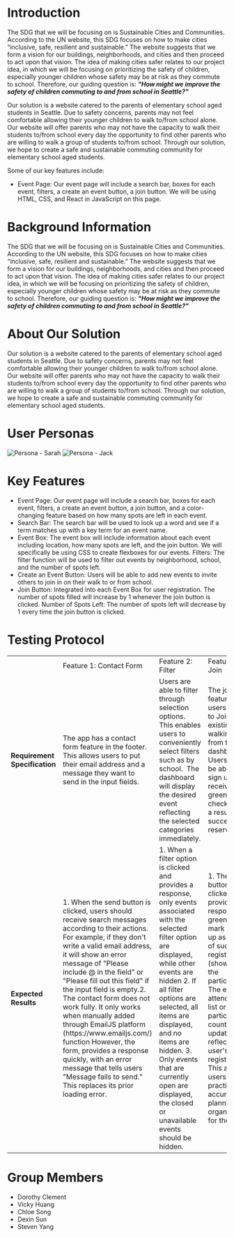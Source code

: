 # Introduction 
The SDG that we will be focusing on is Sustainable Cities and Communities. According to the UN website, this SDG focuses on how to make cities “inclusive, safe, resilient and sustainable.” The website suggests that we form a vision for our buildings, neighborhoods, and cities and then proceed to act upon that vision. The idea of making cities safer relates to our project idea, in which we will be focusing on prioritizing the safety of children, especially younger children whose safety may be at risk as they commute to school. Therefore, our guiding question is: ***"How might we improve the safety of children commuting to and from school in Seattle?"***

Our solution is a website catered to the parents of elementary school aged students in Seattle. Due to safety concerns, parents may not feel comfortable allowing their younger children to walk to/from school alone. Our website will offer parents who may not have the capacity to walk their students to/from school every day the opportunity to find other parents who are willing to walk a group of students to/from school. Through our solution, we hope to create a safe and sustainable commuting community for elementary school aged students.

Some of our key features include:
* Event Page: Our event page will include a search bar, boxes for each event, filters, a create an event button, a join button. We will be using HTML, CSS, and React in JavaScript on this page.

# Background Information
The SDG that we will be focusing on is Sustainable Cities and Communities. According to the UN website, this SDG focuses on how to make cities “inclusive, safe, resilient and sustainable.” The website suggests that we form a vision for our buildings, neighborhoods, and cities and then proceed to act upon that vision. The idea of making cities safer relates to our project idea, in which we will be focusing on prioritizing the safety of children, especially younger children whose safety may be at risk as they commute to school. Therefore, our guiding question is: ***"How might we improve the safety of children commuting to and from school in Seattle?"***

# About Our Solution
Our solution is a website catered to the parents of elementary school aged students in Seattle. Due to safety concerns, parents may not feel comfortable allowing their younger children to walk to/from school alone. Our website will offer parents who may not have the capacity to walk their students to/from school every day the opportunity to find other parents who are willing to walk a group of students to/from school. Through our solution, we hope to create a safe and sustainable commuting community for elementary school aged students.

# User Personas
![Persona - Sarah](https://github.com/UW-INFO442-SP24/safeway/assets/114948243/ad93c0c2-aa73-4aab-86b2-bcd32bb5eb01)
![Persona - Jack](https://github.com/UW-INFO442-SP24/safeway/assets/114948243/b754edd0-4bff-4727-a8c2-4c7d3df24490)

# Key Features
* Event Page: Our event page will include a search bar, boxes for each event, filters, a create an event button, a join button, and a color-changing feature based on how many spots are left in each event.
* Search Bar: The search bar will be used to look up a word and see if a term matches up with a key term for an event name. 
* Event Box: The event box will include information about each event including location, how many spots are left, and the join button. We will specifically be using CSS to create flexboxes for our events.
Filters: The filter function will be used to filter out events by neighborhood, school, and the number of spots left. 
* Create an Event Button: Users will be able to add new events to invite others to join in on their walk to or from school.
* Join Button: Integrated into each Event Box for user registration. The number of spots filled will increase by 1 whenever the join button is clicked.
Number of Spots Left: The number of spots left will decrease by 1 every time the join button is clicked.

# Testing Protocol
|                               |                                                                                                                                                                                                                                                                                                                                                                                                                                                                                                                                                                                            |                                                                                                                                                                                                                                                                                                                                                                   |                                                                                                                                                                                                                                                                                                                                            |
| ----------------------------- | ------------------------------------------------------------------------------------------------------------------------------------------------------------------------------------------------------------------------------------------------------------------------------------------------------------------------------------------------------------------------------------------------------------------------------------------------------------------------------------------------------------------------------------------------------------------------------------------ | ----------------------------------------------------------------------------------------------------------------------------------------------------------------------------------------------------------------------------------------------------------------------------------------------------------------------------------------------------------------- | ------------------------------------------------------------------------------------------------------------------------------------------------------------------------------------------------------------------------------------------------------------------------------------------------------------------------------------------ |
|                               | Feature 1: Contact Form                                                                                                                                                                                                                                                                                                                                                                                                                                                                                                                                                                    | Feature 2: Filter                                                                                                                                                                                                                                                                                                                                                 | Feature 3: Join                                                                                                                                                                                                                                                                                                                            |
| **Requirement Specification** | The app has a contact form feature in the footer. This allows users to put their email address and a message they want to send in the input fields.                                                                                                                                                                                                                                                                                                                                                                                                                                        | Users are able to filter through selection options. This enables users to conveniently select filters such as by school.  The dashboard will display the desired event reflecting the selected categories immediately.                                                                                                                                            | The join feature allows users to able to Join the existing walking group from the dashboard. Users would be able to sign up and receive a green checkmark as a result of a successful reservation.                                                                                                                                         |
| **Expected Results**          | 1. When the send button is clicked, users should receive search messages according to their actions. For example, if they don't write a valid email address, it will show an error message of "Please include @ in the field" or "Please fill out this field" if the input field is empty.2. The contact form does not work fully. It only works when manually added through EmailJS platform (https\://www\.emailjs.com/) function However, the form, provides a response quickly, with an error message that tells users "Message fails to send." This replaces its prior loading error. | 1. When a filter option is clicked and provides a response, only events associated with the selected filter option are displayed, while other events are hidden 2. If all filter options are selected, all items are displayed, and no items are hidden. 3. Only events that are currently open are displayed, the closed or unavailable events should be hidden. | 1. The join button is clicked and provides a response, a green check mark shows up as a result of successful registration. (shows that the participants 2. The event's attendance list or participant count is updated to reflect the user's registration. This allows users to practice accurate planning and organization for the event. |

# Group Members
* Dorothy Clement
* Vicky Huang
* Chloe Song
* Dexin Sun
* Steven Yang
